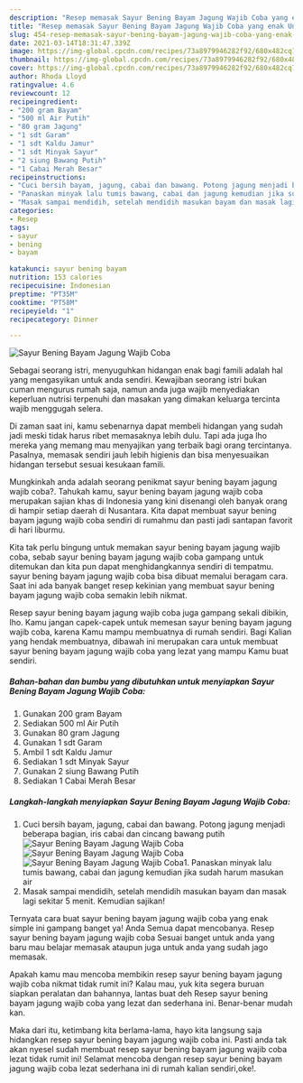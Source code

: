 ```yaml
---
description: "Resep memasak Sayur Bening Bayam Jagung Wajib Coba yang enak Untuk Jualan"
title: "Resep memasak Sayur Bening Bayam Jagung Wajib Coba yang enak Untuk Jualan"
slug: 454-resep-memasak-sayur-bening-bayam-jagung-wajib-coba-yang-enak-untuk-jualan
date: 2021-03-14T18:31:47.339Z
image: https://img-global.cpcdn.com/recipes/73a8979946282f92/680x482cq70/sayur-bening-bayam-jagung-wajib-coba-foto-resep-utama.jpg
thumbnail: https://img-global.cpcdn.com/recipes/73a8979946282f92/680x482cq70/sayur-bening-bayam-jagung-wajib-coba-foto-resep-utama.jpg
cover: https://img-global.cpcdn.com/recipes/73a8979946282f92/680x482cq70/sayur-bening-bayam-jagung-wajib-coba-foto-resep-utama.jpg
author: Rhoda Lloyd
ratingvalue: 4.6
reviewcount: 12
recipeingredient:
- "200 gram Bayam"
- "500 ml Air Putih"
- "80 gram Jagung"
- "1 sdt Garam"
- "1 sdt Kaldu Jamur"
- "1 sdt Minyak Sayur"
- "2 siung Bawang Putih"
- "1 Cabai Merah Besar"
recipeinstructions:
- "Cuci bersih bayam, jagung, cabai dan bawang. Potong jagung menjadi beberapa bagian, iris cabai dan cincang bawang putih"
- "Panaskan minyak lalu tumis bawang, cabai dan jagung kemudian jika sudah harum masukan air"
- "Masak sampai mendidih, setelah mendidih masukan bayam dan masak lagi sekitar 5 menit. Kemudian sajikan!"
categories:
- Resep
tags:
- sayur
- bening
- bayam

katakunci: sayur bening bayam 
nutrition: 153 calories
recipecuisine: Indonesian
preptime: "PT35M"
cooktime: "PT58M"
recipeyield: "1"
recipecategory: Dinner

---
```



![Sayur Bening Bayam Jagung Wajib Coba](https://img-global.cpcdn.com/recipes/73a8979946282f92/680x482cq70/sayur-bening-bayam-jagung-wajib-coba-foto-resep-utama.jpg)

Sebagai seorang istri, menyuguhkan hidangan enak bagi famili adalah hal yang mengasyikan untuk anda sendiri. Kewajiban seorang istri bukan cuman mengurus rumah saja, namun anda juga wajib menyediakan keperluan nutrisi terpenuhi dan masakan yang dimakan keluarga tercinta wajib menggugah selera.

Di zaman  saat ini, kamu sebenarnya dapat membeli hidangan yang sudah jadi meski tidak harus ribet memasaknya lebih dulu. Tapi ada juga lho mereka yang memang mau menyajikan yang terbaik bagi orang tercintanya. Pasalnya, memasak sendiri jauh lebih higienis dan bisa menyesuaikan hidangan tersebut sesuai kesukaan famili. 



Mungkinkah anda adalah seorang penikmat sayur bening bayam jagung wajib coba?. Tahukah kamu, sayur bening bayam jagung wajib coba merupakan sajian khas di Indonesia yang kini disenangi oleh banyak orang di hampir setiap daerah di Nusantara. Kita dapat membuat sayur bening bayam jagung wajib coba sendiri di rumahmu dan pasti jadi santapan favorit di hari liburmu.

Kita tak perlu bingung untuk memakan sayur bening bayam jagung wajib coba, sebab sayur bening bayam jagung wajib coba gampang untuk ditemukan dan kita pun dapat menghidangkannya sendiri di tempatmu. sayur bening bayam jagung wajib coba bisa dibuat memalui beragam cara. Saat ini ada banyak banget resep kekinian yang membuat sayur bening bayam jagung wajib coba semakin lebih nikmat.

Resep sayur bening bayam jagung wajib coba juga gampang sekali dibikin, lho. Kamu jangan capek-capek untuk memesan sayur bening bayam jagung wajib coba, karena Kamu mampu membuatnya di rumah sendiri. Bagi Kalian yang hendak membuatnya, dibawah ini merupakan cara untuk membuat sayur bening bayam jagung wajib coba yang lezat yang mampu Kamu buat sendiri.

<!--inarticleads1-->

##### Bahan-bahan dan bumbu yang dibutuhkan untuk menyiapkan Sayur Bening Bayam Jagung Wajib Coba:

1. Gunakan 200 gram Bayam
1. Sediakan 500 ml Air Putih
1. Gunakan 80 gram Jagung
1. Gunakan 1 sdt Garam
1. Ambil 1 sdt Kaldu Jamur
1. Sediakan 1 sdt Minyak Sayur
1. Gunakan 2 siung Bawang Putih
1. Sediakan 1 Cabai Merah Besar




<!--inarticleads2-->

##### Langkah-langkah menyiapkan Sayur Bening Bayam Jagung Wajib Coba:

1. Cuci bersih bayam, jagung, cabai dan bawang. Potong jagung menjadi beberapa bagian, iris cabai dan cincang bawang putih
<img src="https://img-global.cpcdn.com/steps/c3dbd7ff2a35a0a8/160x128cq70/sayur-bening-bayam-jagung-wajib-coba-langkah-memasak-1-foto.jpg" alt="Sayur Bening Bayam Jagung Wajib Coba"><img src="https://img-global.cpcdn.com/steps/dd9c624a9bd0c938/160x128cq70/sayur-bening-bayam-jagung-wajib-coba-langkah-memasak-1-foto.jpg" alt="Sayur Bening Bayam Jagung Wajib Coba"><img src="https://img-global.cpcdn.com/steps/5fe350ea6c2cfe7a/160x128cq70/sayur-bening-bayam-jagung-wajib-coba-langkah-memasak-1-foto.jpg" alt="Sayur Bening Bayam Jagung Wajib Coba">1. Panaskan minyak lalu tumis bawang, cabai dan jagung kemudian jika sudah harum masukan air
1. Masak sampai mendidih, setelah mendidih masukan bayam dan masak lagi sekitar 5 menit. Kemudian sajikan!




Ternyata cara buat sayur bening bayam jagung wajib coba yang enak simple ini gampang banget ya! Anda Semua dapat mencobanya. Resep sayur bening bayam jagung wajib coba Sesuai banget untuk anda yang baru mau belajar memasak ataupun juga untuk anda yang sudah jago memasak.

Apakah kamu mau mencoba membikin resep sayur bening bayam jagung wajib coba nikmat tidak rumit ini? Kalau mau, yuk kita segera buruan siapkan peralatan dan bahannya, lantas buat deh Resep sayur bening bayam jagung wajib coba yang lezat dan sederhana ini. Benar-benar mudah kan. 

Maka dari itu, ketimbang kita berlama-lama, hayo kita langsung saja hidangkan resep sayur bening bayam jagung wajib coba ini. Pasti anda tak akan nyesel sudah membuat resep sayur bening bayam jagung wajib coba lezat tidak rumit ini! Selamat mencoba dengan resep sayur bening bayam jagung wajib coba lezat sederhana ini di rumah kalian sendiri,oke!.

